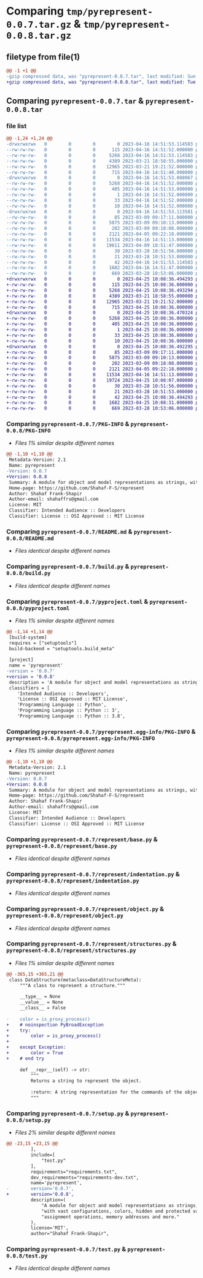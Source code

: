 # Comparing `tmp/pyrepresent-0.0.7.tar.gz` & `tmp/pyrepresent-0.0.8.tar.gz`

## filetype from file(1)

```diff
@@ -1 +1 @@
-gzip compressed data, was "pyrepresent-0.0.7.tar", last modified: Sun Apr 16 14:51:53 2023, max compression
+gzip compressed data, was "pyrepresent-0.0.8.tar", last modified: Tue Apr 25 10:08:36 2023, max compression
```

## Comparing `pyrepresent-0.0.7.tar` & `pyrepresent-0.0.8.tar`

### file list

```diff
@@ -1,24 +1,24 @@
-drwxrwxrwx   0        0        0        0 2023-04-16 14:51:53.114583 pyrepresent-0.0.7/
--rw-rw-rw-   0        0        0      115 2023-04-16 14:51:52.000000 pyrepresent-0.0.7/MANIFEST.in
--rw-rw-rw-   0        0        0     5268 2023-04-16 14:51:53.114583 pyrepresent-0.0.7/PKG-INFO
--rw-rw-rw-   0        0        0     4389 2023-03-21 18:58:55.000000 pyrepresent-0.0.7/README.md
--rw-rw-rw-   0        0        0    12965 2023-03-21 19:21:52.000000 pyrepresent-0.0.7/build.py
--rw-rw-rw-   0        0        0      715 2023-04-16 14:51:48.000000 pyrepresent-0.0.7/pyproject.toml
-drwxrwxrwx   0        0        0        0 2023-04-16 14:51:53.088067 pyrepresent-0.0.7/pyrepresent.egg-info/
--rw-rw-rw-   0        0        0     5268 2023-04-16 14:51:52.000000 pyrepresent-0.0.7/pyrepresent.egg-info/PKG-INFO
--rw-rw-rw-   0        0        0      405 2023-04-16 14:51:53.000000 pyrepresent-0.0.7/pyrepresent.egg-info/SOURCES.txt
--rw-rw-rw-   0        0        0        1 2023-04-16 14:51:52.000000 pyrepresent-0.0.7/pyrepresent.egg-info/dependency_links.txt
--rw-rw-rw-   0        0        0       33 2023-04-16 14:51:52.000000 pyrepresent-0.0.7/pyrepresent.egg-info/requires.txt
--rw-rw-rw-   0        0        0       10 2023-04-16 14:51:52.000000 pyrepresent-0.0.7/pyrepresent.egg-info/top_level.txt
-drwxrwxrwx   0        0        0        0 2023-04-16 14:51:53.113581 pyrepresent-0.0.7/represent/
--rw-rw-rw-   0        0        0       85 2023-03-09 09:17:11.000000 pyrepresent-0.0.7/represent/__init__.py
--rw-rw-rw-   0        0        0     5875 2023-03-09 09:10:13.000000 pyrepresent-0.0.7/represent/base.py
--rw-rw-rw-   0        0        0      202 2023-03-09 09:18:08.000000 pyrepresent-0.0.7/represent/document.py
--rw-rw-rw-   0        0        0     2121 2023-04-05 09:22:18.000000 pyrepresent-0.0.7/represent/indentation.py
--rw-rw-rw-   0        0        0    11534 2023-04-16 14:51:13.000000 pyrepresent-0.0.7/represent/object.py
--rw-rw-rw-   0        0        0    19611 2023-04-09 18:51:47.000000 pyrepresent-0.0.7/represent/structures.py
--rw-rw-rw-   0        0        0       30 2023-03-28 10:51:56.000000 pyrepresent-0.0.7/requirements-dev.txt
--rw-rw-rw-   0        0        0       21 2023-03-28 10:51:53.000000 pyrepresent-0.0.7/requirements.txt
--rw-rw-rw-   0        0        0       42 2023-04-16 14:51:53.114583 pyrepresent-0.0.7/setup.cfg
--rw-rw-rw-   0        0        0     1682 2023-04-16 14:51:47.000000 pyrepresent-0.0.7/setup.py
--rw-rw-rw-   0        0        0      669 2023-03-28 10:53:06.000000 pyrepresent-0.0.7/test.py
+drwxrwxrwx   0        0        0        0 2023-04-25 10:08:36.494293 pyrepresent-0.0.8/
+-rw-rw-rw-   0        0        0      115 2023-04-25 10:08:36.000000 pyrepresent-0.0.8/MANIFEST.in
+-rw-rw-rw-   0        0        0     5268 2023-04-25 10:08:36.493294 pyrepresent-0.0.8/PKG-INFO
+-rw-rw-rw-   0        0        0     4389 2023-03-21 18:58:55.000000 pyrepresent-0.0.8/README.md
+-rw-rw-rw-   0        0        0    12965 2023-03-21 19:21:52.000000 pyrepresent-0.0.8/build.py
+-rw-rw-rw-   0        0        0      715 2023-04-25 10:08:36.000000 pyrepresent-0.0.8/pyproject.toml
+drwxrwxrwx   0        0        0        0 2023-04-25 10:08:36.470324 pyrepresent-0.0.8/pyrepresent.egg-info/
+-rw-rw-rw-   0        0        0     5268 2023-04-25 10:08:36.000000 pyrepresent-0.0.8/pyrepresent.egg-info/PKG-INFO
+-rw-rw-rw-   0        0        0      405 2023-04-25 10:08:36.000000 pyrepresent-0.0.8/pyrepresent.egg-info/SOURCES.txt
+-rw-rw-rw-   0        0        0        1 2023-04-25 10:08:36.000000 pyrepresent-0.0.8/pyrepresent.egg-info/dependency_links.txt
+-rw-rw-rw-   0        0        0       33 2023-04-25 10:08:36.000000 pyrepresent-0.0.8/pyrepresent.egg-info/requires.txt
+-rw-rw-rw-   0        0        0       10 2023-04-25 10:08:36.000000 pyrepresent-0.0.8/pyrepresent.egg-info/top_level.txt
+drwxrwxrwx   0        0        0        0 2023-04-25 10:08:36.492295 pyrepresent-0.0.8/represent/
+-rw-rw-rw-   0        0        0       85 2023-03-09 09:17:11.000000 pyrepresent-0.0.8/represent/__init__.py
+-rw-rw-rw-   0        0        0     5875 2023-03-09 09:10:13.000000 pyrepresent-0.0.8/represent/base.py
+-rw-rw-rw-   0        0        0      202 2023-03-09 09:18:08.000000 pyrepresent-0.0.8/represent/document.py
+-rw-rw-rw-   0        0        0     2121 2023-04-05 09:22:18.000000 pyrepresent-0.0.8/represent/indentation.py
+-rw-rw-rw-   0        0        0    11534 2023-04-16 14:51:13.000000 pyrepresent-0.0.8/represent/object.py
+-rw-rw-rw-   0        0        0    19724 2023-04-25 10:08:07.000000 pyrepresent-0.0.8/represent/structures.py
+-rw-rw-rw-   0        0        0       30 2023-03-28 10:51:56.000000 pyrepresent-0.0.8/requirements-dev.txt
+-rw-rw-rw-   0        0        0       21 2023-03-28 10:51:53.000000 pyrepresent-0.0.8/requirements.txt
+-rw-rw-rw-   0        0        0       42 2023-04-25 10:08:36.494293 pyrepresent-0.0.8/setup.cfg
+-rw-rw-rw-   0        0        0     1682 2023-04-25 10:08:31.000000 pyrepresent-0.0.8/setup.py
+-rw-rw-rw-   0        0        0      669 2023-03-28 10:53:06.000000 pyrepresent-0.0.8/test.py
```

### Comparing `pyrepresent-0.0.7/PKG-INFO` & `pyrepresent-0.0.8/PKG-INFO`

 * *Files 1% similar despite different names*

```diff
@@ -1,10 +1,10 @@
 Metadata-Version: 2.1
 Name: pyrepresent
-Version: 0.0.7
+Version: 0.0.8
 Summary: A module for object and model representations as strings, with vast configurations, colors, hidden and protected values, assignment operations, memory addresses and more.
 Home-page: https://github.com/Shahaf-F-S/represent
 Author: Shahaf Frank-Shapir
 Author-email: shahaffrs@gmail.com
 License: MIT
 Classifier: Intended Audience :: Developers
 Classifier: License :: OSI Approved :: MIT License
```

### Comparing `pyrepresent-0.0.7/README.md` & `pyrepresent-0.0.8/README.md`

 * *Files identical despite different names*

### Comparing `pyrepresent-0.0.7/build.py` & `pyrepresent-0.0.8/build.py`

 * *Files identical despite different names*

### Comparing `pyrepresent-0.0.7/pyproject.toml` & `pyrepresent-0.0.8/pyproject.toml`

 * *Files 1% similar despite different names*

```diff
@@ -1,14 +1,14 @@
 [build-system]
 requires = ["setuptools"]
 build-backend = "setuptools.build_meta"
 
 [project]
 name = 'pyrepresent'
-version = '0.0.7'
+version = '0.0.8'
 description = 'A module for object and model representations as strings, with vast configurations, colors, hidden and protected values, assignment operations, memory addresses and more.'
 classifiers = [
 	'Intended Audience :: Developers',
 	'License :: OSI Approved :: MIT License',
 	'Programming Language :: Python',
 	'Programming Language :: Python :: 3',
 	'Programming Language :: Python :: 3.8',
```

### Comparing `pyrepresent-0.0.7/pyrepresent.egg-info/PKG-INFO` & `pyrepresent-0.0.8/pyrepresent.egg-info/PKG-INFO`

 * *Files 1% similar despite different names*

```diff
@@ -1,10 +1,10 @@
 Metadata-Version: 2.1
 Name: pyrepresent
-Version: 0.0.7
+Version: 0.0.8
 Summary: A module for object and model representations as strings, with vast configurations, colors, hidden and protected values, assignment operations, memory addresses and more.
 Home-page: https://github.com/Shahaf-F-S/represent
 Author: Shahaf Frank-Shapir
 Author-email: shahaffrs@gmail.com
 License: MIT
 Classifier: Intended Audience :: Developers
 Classifier: License :: OSI Approved :: MIT License
```

### Comparing `pyrepresent-0.0.7/represent/base.py` & `pyrepresent-0.0.8/represent/base.py`

 * *Files identical despite different names*

### Comparing `pyrepresent-0.0.7/represent/indentation.py` & `pyrepresent-0.0.8/represent/indentation.py`

 * *Files identical despite different names*

### Comparing `pyrepresent-0.0.7/represent/object.py` & `pyrepresent-0.0.8/represent/object.py`

 * *Files identical despite different names*

### Comparing `pyrepresent-0.0.7/represent/structures.py` & `pyrepresent-0.0.8/represent/structures.py`

 * *Files 1% similar despite different names*

```diff
@@ -365,15 +365,21 @@
 class DataStructure(metaclass=DataStructureMeta):
     """A class to represent a structure."""
 
     __type__ = None
     __value__ = None
     __class__ = False
 
-    color = is_proxy_process()
+    # noinspection PyBroadException
+    try:
+        color = is_proxy_process()
+
+    except Exception:
+        color = True
+    # end try
 
     def __repr__(self) -> str:
         """
         Returns a string to represent the object.
 
         :return: A string representation for the commands of the object.
         """
```

### Comparing `pyrepresent-0.0.7/setup.py` & `pyrepresent-0.0.8/setup.py`

 * *Files 2% similar despite different names*

```diff
@@ -23,15 +23,15 @@
         ],
         include=[
             "test.py"
         ],
         requirements="requirements.txt",
         dev_requirements="requirements-dev.txt",
         name='pyrepresent',
-        version='0.0.7',
+        version='0.0.8',
         description=(
             "A module for object and model representations as strings, "
             "with vast configurations, colors, hidden and protected values, "
             "assignment operations, memory addresses and more."
         ),
         license='MIT',
         author="Shahaf Frank-Shapir",
```

### Comparing `pyrepresent-0.0.7/test.py` & `pyrepresent-0.0.8/test.py`

 * *Files identical despite different names*

